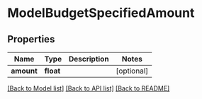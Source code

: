 # ModelBudgetSpecifiedAmount

## Properties
Name | Type | Description | Notes
------------ | ------------- | ------------- | -------------
**amount** | **float** |  | [optional] 

[[Back to Model list]](../README.md#documentation-for-models) [[Back to API list]](../README.md#documentation-for-api-endpoints) [[Back to README]](../README.md)


